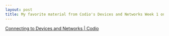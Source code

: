 ```yaml
---
layout: post
title: My favorite material from Codio's Devices and Networks Week 1 on Coursera 
---
```


[Connecting to Devices and Networks \| Codio](https://www.coursera.org/learn/codio-connecting-to-devices-and-networks)





